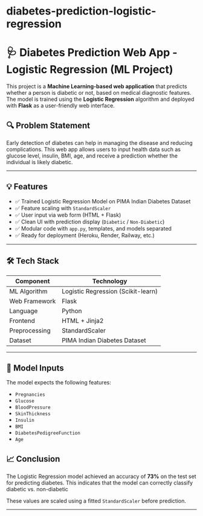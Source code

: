 # diabetes-prediction-logistic-regression

# 🩺 Diabetes Prediction Web App - Logistic Regression (ML Project)

This project is a **Machine Learning-based web application** that predicts whether a person is diabetic or not, based on medical diagnostic features. The model is trained using the **Logistic Regression** algorithm and deployed with **Flask** as a user-friendly web interface.



## 🔍 Problem Statement

Early detection of diabetes can help in managing the disease and reducing complications. This web app allows users to input health data such as glucose level, insulin, BMI, age, and receive a prediction whether the individual is likely diabetic.

---

## 💡 Features

- ✅ Trained Logistic Regression Model on PIMA Indian Diabetes Dataset
- ✅ Feature scaling with `StandardScaler`
- ✅ User input via web form (HTML + Flask)
- ✅ Clean UI with prediction display (`Diabetic` / `Non-Diabetic`)
- ✅ Modular code with `app.py`, templates, and models separated
- ✅ Ready for deployment (Heroku, Render, Railway, etc.)

---

## 🛠️ Tech Stack

| Component      | Technology           |
|----------------|----------------------|
| ML Algorithm   | Logistic Regression (Scikit-learn) |
| Web Framework  | Flask                |
| Language       | Python               |
| Frontend       | HTML + Jinja2        |
| Preprocessing  | StandardScaler       |
| Dataset        | PIMA Indian Diabetes Dataset |

---

## 🧠 Model Inputs

The model expects the following features:

- `Pregnancies`
- `Glucose`
- `BloodPressure`
- `SkinThickness`
- `Insulin`
- `BMI`
- `DiabetesPedigreeFunction`
- `Age`

## 📈 Conclusion

The Logistic Regression model achieved an accuracy of **73%** on the test set for predicting diabetes. This indicates that the model can correctly classify diabetic vs. non-diabetic 

  

These values are scaled using a fitted `StandardScaler` before prediction.

---


